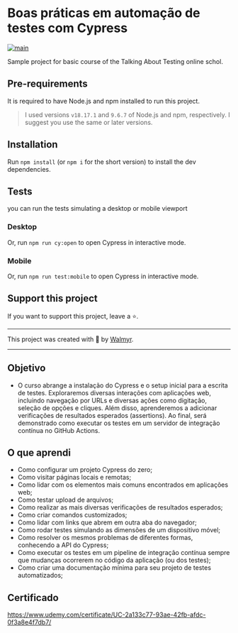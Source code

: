 # Boas práticas em automação de testes com Cypress

[![main](https://github.com/wlsf82/cy-data-test/actions/workflows/ci.yml/badge.svg)](https://github.com/wlsf82/cy-data-test/actions)

Sample project for basic course of the Talking About Testing online schol.

## Pre-requirements

It is required to have Node.js and npm installed to run this project.

> I used versions `v18.17.1` and `9.6.7` of Node.js and npm, respectively. I suggest you use the same or later versions.

## Installation

Run `npm install` (or `npm i` for the short version) to install the dev dependencies.

## Tests

you can run the tests simulating a desktop or mobile viewport

### Desktop

Or, run `npm run cy:open` to open Cypress in interactive mode.

### Mobile

Or, run `npm run test:mobile` to open Cypress in interactive mode.

## Support this project

If you want to support this project, leave a ⭐.

___

This project was created with 💚 by [Walmyr](https://walmyr.dev).
___

## Objetivo
- O curso abrange a instalação do Cypress e o setup inicial para a escrita de testes. Exploraremos diversas interações com aplicações web, incluindo navegação por URLs e diversas ações como digitação, seleção de opções e cliques. Além disso, aprenderemos a adicionar verificações de resultados esperados (assertions). Ao final, será demonstrado como executar os testes em um servidor de integração contínua no GitHub Actions.

## O que aprendi
- Como configurar um projeto Cypress do zero;
- Como visitar páginas locais e remotas;
- Como lidar com os elementos mais comuns encontrados em aplicações web;
- Como testar upload de arquivos;
- Como realizar as mais diversas verificações de resultados esperados;
- Como criar comandos customizados;
- Como lidar com links que abrem em outra aba do navegador;
- Como rodar testes simulando as dimensões de um dispositivo móvel;
- Como resolver os mesmos problemas de diferentes formas, conhecendo a API do Cypress;
- Como executar os testes em um pipeline de integração contínua sempre que mudanças ocorrerem no código da aplicação (ou dos testes);
- Como criar uma documentação mínima para seu projeto de testes automatizados;

## Certificado
https://www.udemy.com/certificate/UC-2a133c77-93ae-42fb-afdc-0f3a8e4f7db7/
